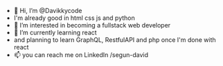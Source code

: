 - 👋 Hi, I’m @Davikkycode
- I'm already good in html css js and python
- 👀 I’m interested in becoming a fullstack web developer
- 🌱 I’m currently learning react
- and planning to learn GraphQL, RestfulAPI and php once I'm done with react
- 📫 you can reach me on LinkedIn /segun-david

<!---
Davikkycode/Davikkycode is a ✨ special ✨ repository because its `README.md` (this file) appears on your GitHub profile.
You can click the Preview link to take a look at your changes.
--->

